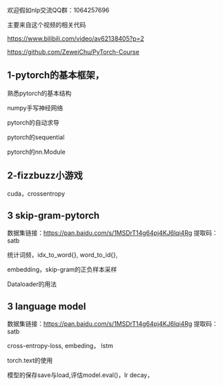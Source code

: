 欢迎假如nlp交流QQ群：1064257696

主要来自这个视频的相关代码

https://www.bilibili.com/video/av62138405?p=2

https://github.com/ZeweiChu/PyTorch-Course

## 1-pytorch的基本框架，

熟悉pytorch的基本结构

numpy手写神经网络

pytorch的自动求导

pytorch的sequential

pytorch的nn.Module

## 2-fizzbuzz小游戏

cuda，crossentropy

## 3 skip-gram-pytorch

数据集链接：https://pan.baidu.com/s/1MSDrT14g64pj4KJ6lqi4Rg 
提取码：satb

统计词频，idx_to_word{}, word_to_id{},

embedding，skip-gram的正负样本采样

Dataloader的用法

## 3 language model

数据集链接：https://pan.baidu.com/s/1MSDrT14g64pj4KJ6lqi4Rg 
提取码：satb

cross-entropy-loss, embeding， lstm

torch.text的使用

模型的保存save与load,评估model.eval()，lr decay，



